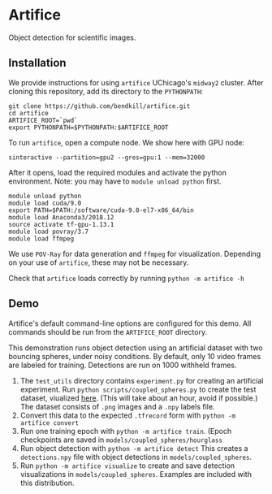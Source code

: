 # Artifice

Object detection for scientific images.

## Installation

We provide instructions for using `artifice` UChicago's `midway2` cluster. After
cloning this repository, add its directory to the `PYTHONPATH`:
```
git clone https://github.com/bendkill/artifice.git
cd artifice
ARTIFICE_ROOT=`pwd`
export PYTHONPATH=$PYTHONPATH:$ARTIFICE_ROOT
```

To run `artifice`, open a compute node. We show here with GPU node: 
```
sinteractive --partition=gpu2 --gres=gpu:1 --mem=32000
```

After it opens, load the required modules and activate the python
environment. Note: you may have to `module unload python` first.
```
module unload python
module load cuda/9.0
export PATH=$PATH:/software/cuda-9.0-el7-x86_64/bin
module load Anaconda3/2018.12
source activate tf-gpu-1.13.1
module load povray/3.7
module load ffmpeg
```

We use `POV-Ray` for data generation and `ffmpeg` for visualization. Depending on your use of `artifice`, these may not be necessary.

Check that `artifice` loads correctly by running `python -m artifice -h`

## Demo

Artifice's default command-line options are configured for this demo. All
commands should be run from the `ARTIFICE_ROOT` directory.

This demonstration runs object detection using an artificial dataset with two
bouncing spheres, under noisy conditions. By default, only 10 video frames are
labeled for training. Detections are run on 1000 withheld frames.

1. The `test_utils` directory contains `experiment.py` for creating an
   artificial experiment. Run ```python scripts/coupled_spheres.py``` to create
   the test dataset, viualized
   [here](https://github.com/bendkill/artifice/blob/master/docs/coupled_spheres.mp4).
   (This will take about an hour, avoid if possible.) The dataset consists of
   `.png` images and a `.npy` labels file.
2. Convert this data to the expected `.tfrecord` form with
   ```python -m artifice convert```
3. Run one training epoch with ```python -m artifice train```. (Epoch
   checkpoints are saved in `models/coupled_spheres/hourglass`
4. Run object detection with ```python -m artifice detect``` This creates a
   `detections.npy` file with object detections in `models/coupled_spheres`.
5. Run ```python -m artifice visualize``` to create and save detection
   visualizations in `models/coupled_spheres`. Examples are included with this
   distribution.
